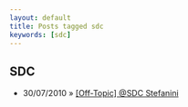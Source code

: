 ```yaml
---
layout: default
title: Posts tagged sdc
keywords: [sdc]
---
```

<h2 class="category">SDC</h2>
<ul class="posts">
<li>
<p>
<span class="date">30/07/2010</span> &raquo;
<a href="/blog/off-topic-sdc-stefanini">[Off-Topic] @SDC Stefanini</a>
</p>
</li>
</ul>

